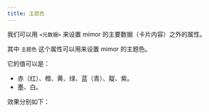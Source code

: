 ```yaml
---
title: 主题色
---
```


我们可以用 `<元数据>` 来设置 mimor 的主要数据（卡片内容）之外的属性。

其中 `主题色` 这个属性可以用来设置 mimor 的主题色。

它的值可以是：

- 赤（红）、橙、黄、绿、蓝（青）、靛、紫。
- 墨、白。

效果分别如下：

<mimor src="theme-color-red.mimor" />
<mimor src="theme-color-orange.mimor" />
<mimor src="theme-color-yellow.mimor" />
<mimor src="theme-color-green.mimor" />
<mimor src="theme-color-blue.mimor" />
<mimor src="theme-color-indigo.mimor" />
<mimor src="theme-color-purple.mimor" />
<mimor src="theme-color-stone.mimor" />
<mimor src="theme-color-white.mimor" />
